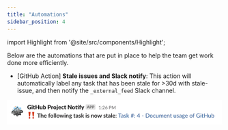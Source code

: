 ```yaml
---
title: "Automations"
sidebar_position: 4
---
```

import Highlight from '@site/src/components/Highlight';

Below are the automations that are put in place to help the team get work done more efficiently.

* <Highlight color="black">[GitHub Action]</Highlight> **Stale issues and Slack notify**: This action will automatically label any task that has been stale for >30d with <Highlight color="#C3186D">stale-issue</Highlight>, and then notify the `_external_feed` Slack channel.

![slack notification](slack-notify.png)
